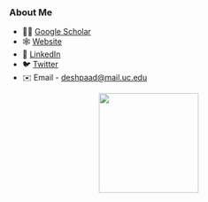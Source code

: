 ### About Me

<!-- [visitor](https://visitor-badge.glitch.me/badge?page_id=adipandas) -->

<!-- <p align="center">
<br/>

<a href="https://www.linkedin.com/in/sampreets3/">
    <img alt=" Sampreet Sarkar | LinkedIn" width="32px" src="res/imgs/linkedin.svg"/>
</a>

<a href="https://www.researchgate.net/profile/Sampreet-Sarkar">
    <img alt=" Sampreet Sarkar | ResearchGate" width="32px" src="res/imgs/researchgate.svg"/>
</a>

<a href="https://www.instagram.com/sampreetsarkar">
  <img alt="Sampreet Sarkar | Instagram" width="32px" src="res/imgs/instagram.svg"/>
</a> -->

- :man_student: [Google Scholar](https://scholar.google.com/citations?user=MHFiZZsAAAAJ&hl=en)
- 🕸️ [Website](https://adipandas.github.io/)
- 💼 [LinkedIn](https://www.linkedin.com/in/deshpaad/)
- 🐦 [Twitter](https://twitter.com/aditpandas)
- ✉️ Email - [deshpaad@mail.uc.edu]()

<p align="center">
<img height="180em" src="https://github-readme-stats.vercel.app/api?username=adipandas&show_icons=true&hide_border=true&&count_private=true&include_all_commits=true"/>
<!-- <img height="180em" src="https://github-readme-stats.vercel.app/api/top-langs/?username=adipandas&layout=compact&langs_count=8"> -->
</p>

